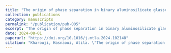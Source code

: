 ```yaml
---
title: "The origin of phase separation in binary aluminosilicate glasses"
collection: publications
category: manuscripts
permalink: "/publication/pub-005"
excerpt: "The origin of phase separation in binary aluminosilicate glasses"
date: 2024-08-01
paperurl: "https://doi.org/10.1016/j.mtla.2024.102148"
citation: "Kharouji, Hasnaoui, Atila. \"The origin of phase separation in binary aluminosilicate glasses.\" <i>Materialia</i>. 36()."
---
```


